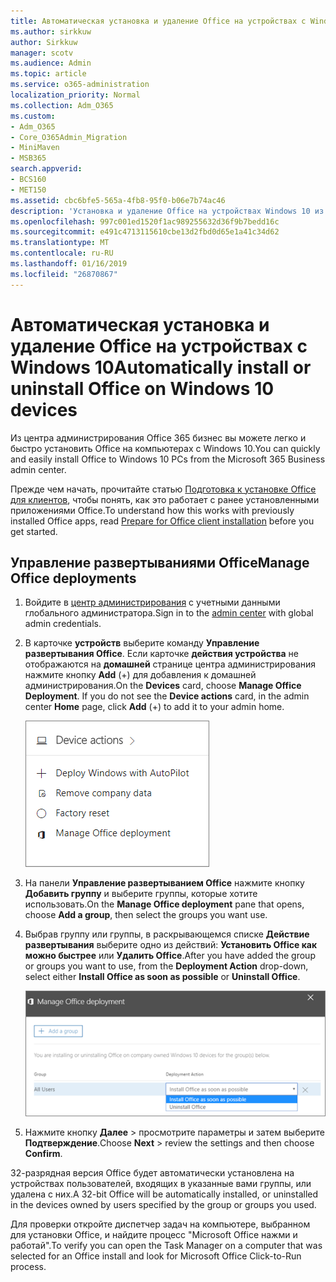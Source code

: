 ```yaml
---
title: Автоматическая установка и удаление Office на устройствах с Windows 10
ms.author: sirkkuw
author: Sirkkuw
manager: scotv
ms.audience: Admin
ms.topic: article
ms.service: o365-administration
localization_priority: Normal
ms.collection: Adm_O365
ms.custom:
- Adm_O365
- Core_O365Admin_Migration
- MiniMaven
- MSB365
search.appverid:
- BCS160
- MET150
ms.assetid: cbc6bfe5-565a-4fb8-95f0-b06e7b74ac46
description: 'Установка и удаление Office на устройствах Windows 10 из центра администрирования Microsoft 365 для бизнеса. '
ms.openlocfilehash: 997c001ed1520f1ac989255632d36f9b7bedd16c
ms.sourcegitcommit: e491c4713115610cbe13d2fbd0d65e1a41c34d62
ms.translationtype: MT
ms.contentlocale: ru-RU
ms.lasthandoff: 01/16/2019
ms.locfileid: "26870867"
---
```

# <a name="automatically-install-or-uninstall-office-on-windows-10-devices"></a><span data-ttu-id="d4f21-103">Автоматическая установка и удаление Office на устройствах с Windows 10</span><span class="sxs-lookup"><span data-stu-id="d4f21-103">Automatically install or uninstall Office on Windows 10 devices</span></span>

<span data-ttu-id="d4f21-104">Из центра администрирования Office 365 бизнес вы можете легко и быстро установить Office на компьютерах с Windows 10.</span><span class="sxs-lookup"><span data-stu-id="d4f21-104">You can quickly and easily install Office to Windows 10 PCs from the Microsoft 365 Business admin center.</span></span>
  
<span data-ttu-id="d4f21-105">Прежде чем начать, прочитайте статью [Подготовка к установке Office для клиентов](prepare-for-office-client-deployment.md), чтобы понять, как это работает с ранее установленными приложениями Office.</span><span class="sxs-lookup"><span data-stu-id="d4f21-105">To understand how this works with previously installed Office apps, read [Prepare for Office client installation](prepare-for-office-client-deployment.md) before you get started.</span></span> 
  
## <a name="manage-office-deployments"></a><span data-ttu-id="d4f21-106">Управление развертываниями Office</span><span class="sxs-lookup"><span data-stu-id="d4f21-106">Manage Office deployments</span></span>

1. <span data-ttu-id="d4f21-107">Войдите в [центр администрирования](https://aka.ms/bcsportal) с учетными данными глобального администратора.</span><span class="sxs-lookup"><span data-stu-id="d4f21-107">Sign in to the [admin center](https://aka.ms/bcsportal) with global admin credentials.</span></span> 
    
2. <span data-ttu-id="d4f21-p101">В карточке **устройств** выберите команду **Управление развертывания Office**.    Если карточке **действия устройства** не отображаются на **домашней** странице центра администрирования нажмите кнопку **Add** (+) для добавления к домашней администрирования.</span><span class="sxs-lookup"><span data-stu-id="d4f21-p101">On the **Devices** card, choose **Manage Office Deployment**.    If you do not see the **Device actions** card, in the admin center **Home** page, click **Add** (+) to add it to your admin home.</span></span>
    
    ![Screenshot of the Devices card in the admin center](media/9982e784-dbf9-4a76-a159-bb3e2e5aa23f.png)
  
3. <span data-ttu-id="d4f21-111">На панели **Управление развертыванием Office** нажмите кнопку **Добавить группу** и выберите группы, которые хотите использовать.</span><span class="sxs-lookup"><span data-stu-id="d4f21-111">On the **Manage Office deployment** pane that opens, choose **Add a group**, then select the groups you want use.</span></span>
    
4. <span data-ttu-id="d4f21-112">Выбрав группу или группы, в раскрывающемся списке **Действие развертывания** выберите одно из действий: **Установить Office как можно быстрее** или **Удалить Office**.</span><span class="sxs-lookup"><span data-stu-id="d4f21-112">After you have added the group or groups you want to use, from the **Deployment Action** drop-down, select either **Install Office as soon as possible** or **Uninstall Office**.</span></span>
    
    ![In the Manage Office deployment pane, choose either Install Office as soon as possible, or Uninstall Office.](media/00f24a61-1848-40c0-b037-78d726c7d757.png)
  
5. <span data-ttu-id="d4f21-114">Нажмите кнопку **Далее** \> просмотрите параметры и затем выберите **Подтверждение**.</span><span class="sxs-lookup"><span data-stu-id="d4f21-114">Choose **Next** \> review the settings and then choose **Confirm**.</span></span>
    
<span data-ttu-id="d4f21-115">32-разрядная версия Office будет автоматически установлена на устройствах пользователей, входящих в указанные вами группы, или удалена с них.</span><span class="sxs-lookup"><span data-stu-id="d4f21-115">A 32-bit Office will be automatically installed, or uninstalled in the devices owned by users specified by the group or groups you used.</span></span>
  
<span data-ttu-id="d4f21-116">Для проверки откройте диспетчер задач на компьютере, выбранном для установки Office, и найдите процесс "Microsoft Office нажми и работай".</span><span class="sxs-lookup"><span data-stu-id="d4f21-116">To verify you can open the Task Manager on a computer that was selected for an Office install and look for Microsoft Office Click-to-Run process.</span></span>
  



